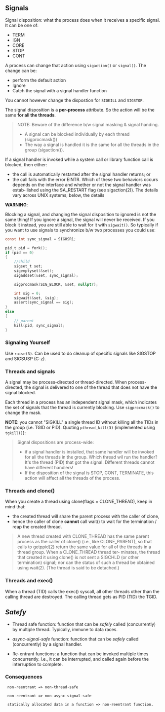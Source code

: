 ## Signals
Signal disposition: what the process does when it receives a specific signal. It can
be one of:
- TERM
- IGN
- CORE
- STOP
- CONT

A process can change that action using `sigaction()` or `signal()`. The change can be:
- perform the default action
- Ignore
- Catch the signal with a signal handler function

You cannot however change the dispostion for `SIGKILL` and `SIGSTOP`.

The signal disposition is a **per-process** attribute. So the action will be the same
**for all the threads**.

>
> NOTE: Beware of the difference b/w signal masking & signal handing.
> - A signal can be blocked individually by each thread (sigprocmask())
> - The way a signal is handled it is the same for all the threads in the group (sigaction()).
>

If a signal handler is invoked while a system call or library function call is blocked, then either:
- the call is automatically restarted after the signal handler returns; or
- the call fails with the error EINTR.
Which of these two behaviors occurs depends on the interface and whether or not the signal handler was  estab‐
lished using the SA_RESTART flag (see sigaction(2)).  The details vary across UNIX systems; below, the details

**WARNING**:

Blocking a signal, and changing the signal disposition to ignored is not
the same thing!
If you ignore a signal, the signal will never be received. If you block it instead,
you are still able to wait for it with `sigwait()`.
So typically if you want to use signals to synchronize b/w two processes you could
use:
```c
const int sync_signal = SIGUSR1;

pid_t pid = fork();
if (pid == 0)
{
    //child
    sigset_t set;
    sigemptyset(&set);
    sigaddset(&set, sync_signal);

    sigprocmask(SIG_BLOCK, &set, nullptr);

    int sig = 0;
    sigwait(&set, &sig);
    assert(sync_signal == sig);
}
else
{
    // parent
    kill(pid, sync_signal);
}
```

### Signaling Yourself

Use `raise(3)`. Can be used to do cleanup of specific signals like SIGSTOP and SIGSUSP (C-z).

### Threads and signals

A signal may be process-directed or thread-directed.
When process-directed, the signal is delivered to one of the thread that does
not have the signal blocked.

Each thread in a process has an independent signal mask, which indicates the set
of signals that the thread is currently blocking. Use `sigprocmask()` to change the
mask.

**NOTE**: you cannot "SIGKILL" a single thread ID without killing all the TIDs in the
group (i.e. TGID or PID). Quoting `pthread_kill(3)` (implemented using `tgkill()`):
>
> Signal  dispositions  are process-wide:
> - if a signal handler is installed, that same handler will be invoked for all the
>   threads in the group. Which thread wil run the handler? It's the thread (PID)
>   that got the signal. Different threads cannot have different handlers!
> - If the disposition of the  signal is STOP, CONT, TERMINATE, this action will
>   affect all the threads of the process.
>

### Threads and clone()

When you create a thread using clone(flags = CLONE_THREAD), keep in mind that:
- the created thread will share the parent process with the caller of clone,
- hence the caller of clone **cannot** call wait() to wait for the termination / reap
  the created thread.

>
> A new thread created with CLONE_THREAD has the same parent process as the caller of clone() (i.e., like CLONE_PARENT),  so
> that  calls to getppid(2) return the same value for all of the threads in a thread group.  When a CLONE_THREAD thread ter‐
> minates, the thread that created it using clone() is not sent a SIGCHLD (or other termination) signal; nor can the  status
> of such a thread be obtained using wait(2).  (The thread is said to be detached.)
>

### Threads and exec()

When a thread (TID) calls the exec() syscall, all other threads other than the calling
thread are destroyed. The calling thread gets as PID (TID) the TGID.

## _Satefy_
- Thread safe function: function that can be _safely_ called (concurrently) by
  multiple thread. Typically, immune to data races.

- _async-signal-safe_ function: function that can be _safely_ called (concurrently) by
  a signal handler.

- Re-entrant functions: a function that can be invoked multiple times concurrently.
  I.e., it can be interrupted, and called again before the interruption to complete.

### Consequences
```
 non-reentrant => non-thread-safe

 non-reentrant => non-async-signal-safe

 statically allocated data in a function => non-reentrant function.
```

